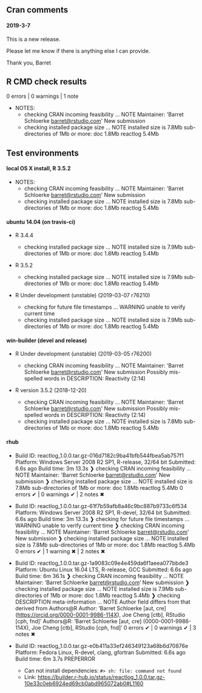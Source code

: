 ## Cran comments

#### 2019-3-7

This is a new release.

Please let me know if there is anything else I can provide.

Thank you,
Barret


## R CMD check results

0 errors | 0 warnings | 1 note

* NOTES:
  * checking CRAN incoming feasibility ... NOTE
    Maintainer: 'Barret Schloerke <barret@rstudio.com>'
    New submission
  * checking installed package size ... NOTE
    installed size is  7.8Mb
    sub-directories of 1Mb or more:
      doc        1.8Mb
      reactlog   5.4Mb


## Test environments

#### local OS X install, R 3.5.2

* NOTES:
  * checking CRAN incoming feasibility ... NOTE
    Maintainer: 'Barret Schloerke <barret@rstudio.com>'
    New submission
  * checking installed package size ... NOTE
    installed size is  7.8Mb
    sub-directories of 1Mb or more:
      doc        1.8Mb
      reactlog   5.4Mb

#### ubuntu 14.04 (on travis-ci)

* R 3.4.4
  * checking installed package size ... NOTE
    installed size is  7.9Mb
    sub-directories of 1Mb or more:
      doc        1.8Mb
      reactlog   5.4Mb

* R 3.5.2
  * checking installed package size ... NOTE
    installed size is  7.9Mb
    sub-directories of 1Mb or more:
      doc        1.8Mb
      reactlog   5.4Mb

* R Under development (unstable) (2019-03-07 r76210)
  * checking for future file timestamps ... WARNING
    unable to verify current time
  * checking installed package size ... NOTE
    installed size is  7.9Mb
    sub-directories of 1Mb or more:
      doc        1.8Mb
      reactlog   5.4Mb


#### win-builder (devel and release)

* R Under development (unstable) (2019-03-05 r76200)
  * checking CRAN incoming feasibility ... NOTE
    Maintainer: 'Barret Schloerke <barret@rstudio.com>'
    New submission
    Possibly mis-spelled words in DESCRIPTION:
    Reactivity (2:14)

* R version 3.5.2 (2018-12-20)
  * checking CRAN incoming feasibility ... NOTE
    Maintainer: 'Barret Schloerke <barret@rstudio.com>'
    New submission
    Possibly mis-spelled words in DESCRIPTION:
      Reactivity (2:14)
  * checking installed package size ... NOTE
    installed size is  7.8Mb
    sub-directories of 1Mb or more:
      doc        1.8Mb
      reactlog   5.4Mb


#### rhub

* Build ID:   reactlog_1.0.0.tar.gz-016d7182c9ba41bfb544fbea5ab757f1
  Platform:   Windows Server 2008 R2 SP1, R-release, 32/64 bit
  Submitted:  6.6s ago
  Build time: 3m 13.3s
  ❯ checking CRAN incoming feasibility ... NOTE
    Maintainer: 'Barret Schloerke <barret@rstudio.com>'
    New submission
  ❯ checking installed package size ... NOTE
    installed size is  7.8Mb
    sub-directories of 1Mb or more:
      doc        1.8Mb
      reactlog   5.4Mb
  0 errors ✔ | 0 warnings ✔ | 2 notes ✖

* Build ID:   reactlog_1.0.0.tar.gz-61f7b59afb8a46c9bc887b9733c6f534
  Platform:   Windows Server 2008 R2 SP1, R-devel, 32/64 bit
  Submitted:  6.6s ago
  Build time: 3m 13.3s
  ❯ checking for future file timestamps ... WARNING
    unable to verify current time
  ❯ checking CRAN incoming feasibility ... NOTE
    Maintainer: 'Barret Schloerke <barret@rstudio.com>'
    New submission
  ❯ checking installed package size ... NOTE
    installed size is  7.8Mb
    sub-directories of 1Mb or more:
      doc        1.8Mb
      reactlog   5.4Mb
  0 errors ✔ | 1 warning ✖ | 2 notes ✖

* Build ID:   reactlog_1.0.0.tar.gz-1a9083c09e4e459da6f1aeea077bbde3
  Platform:   Ubuntu Linux 16.04 LTS, R-release, GCC
  Submitted:  6.6s ago
  Build time: 6m 36.1s
  ❯ checking CRAN incoming feasibility ... NOTE
    Maintainer: ‘Barret Schloerke <barret@rstudio.com>’
    New submission
  ❯ checking installed package size ... NOTE
      installed size is  7.9Mb
      sub-directories of 1Mb or more:
        doc        1.8Mb
        reactlog   5.4Mb
  ❯ checking DESCRIPTION meta-information ... NOTE
    Author field differs from that derived from Authors@R
      Author:    ‘Barret Schloerke [aut, cre] (<https://orcid.org/0000-0001-9986-114X>), Joe Cheng [ctb], RStudio [cph, fnd]’
      Authors@R: ‘Barret Schloerke [aut, cre] (0000-0001-9986-114X), Joe Cheng [ctb], RStudio [cph, fnd]’
  0 errors ✔ | 0 warnings ✔ | 3 notes ✖

* Build ID:   reactlog_1.0.0.tar.gz-e0b411a33ef246349123a68b6d70876e
  Platform:   Fedora Linux, R-devel, clang, gfortran
  Submitted:  6.6s ago
  Build time: 6m 3.7s
  PREPERROR
    * Can not install dependencies: `#> sh: file: command not found`
    * Link: https://builder.r-hub.io/status/reactlog_1.0.0.tar.gz-10e33c0eb6924ed69cb0abd965072ab0#L1160
